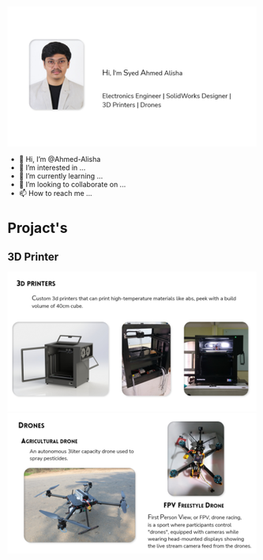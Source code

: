 ![ME](https://github.com/Ahmed-Alisha/Ahmed-Alisha/blob/main/Project%20images/1.jpg)
- 👋 Hi, I’m @Ahmed-Alisha
- 👀 I’m interested in ...
- 🌱 I’m currently learning ...
- 💞️ I’m looking to collaborate on ...
- 📫 How to reach me ...

# Projact's
## 3D Printer
![1](https://github.com/Ahmed-Alisha/Ahmed-Alisha/blob/main/Project%20images/2.jpg)
![2](https://github.com/Ahmed-Alisha/Ahmed-Alisha/blob/main/Project%20images/3.jpg)
